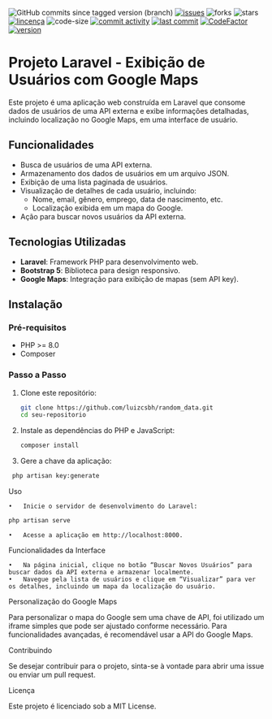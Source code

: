 ![GitHub commits since tagged version (branch)](https://img.shields.io/github/commits-since/luizcsbh/random_data/main)
[![issues](https://img.shields.io/github/issues/luizcsbh/random_data)](https://github.com/luizcsbh/random_data/issues)
![forks](https://img.shields.io/github/forks/luizcsbh/random_data)
![stars](https://img.shields.io/github/stars/luizcsbh/random_data)
[![lincença](https://img.shields.io/github/license/luizcsbh/random_data)](https://github.com/luizcsbh/random_data/blob/master/LICENSE)
![code-size](https://img.shields.io/github/languages/code-size/luizcsbh/random_data)
[![commit activity](https://img.shields.io/github/commit-activity/m/luizcsbh/random_data)](https://github.com/luizcsbh/random_data/commits)
[![last commit](https://img.shields.io/github/last-commit/luizcsbh/random_data)](https://github.com/luizcsbh/random_data/commits)
[![CodeFactor](https://www.codefactor.io/repository/github/luizcsbh/random_data/badge)](https://www.codefactor.io/repository/github/luizcsbh/random_data)
[![version](https://img.shields.io/github/package-json/v/luizcsbh/random_data)](https://github.com/luizcsbh/random_data/blob/main/package.json)


# Projeto Laravel - Exibição de Usuários com Google Maps

Este projeto é uma aplicação web construída em Laravel que consome dados de usuários de uma API externa e exibe informações detalhadas, incluindo localização no Google Maps, em uma interface de usuário.

## Funcionalidades

- Busca de usuários de uma API externa.
- Armazenamento dos dados de usuários em um arquivo JSON.
- Exibição de uma lista paginada de usuários.
- Visualização de detalhes de cada usuário, incluindo:
  - Nome, email, gênero, emprego, data de nascimento, etc.
  - Localização exibida em um mapa do Google.
- Ação para buscar novos usuários da API externa.

## Tecnologias Utilizadas

- **Laravel**: Framework PHP para desenvolvimento web.
- **Bootstrap 5**: Biblioteca para design responsivo.
- **Google Maps**: Integração para exibição de mapas (sem API key).

## Instalação

### Pré-requisitos

- PHP >= 8.0
- Composer

### Passo a Passo

1. Clone este repositório:

   ```bash
   git clone https://github.com/luizcsbh/random_data.git
   cd seu-repositorio
   ```
2. Instale as dependências do PHP e JavaScript:
   ```bash
   composer install
   ```
3. Gere a chave da aplicação:
  ```bash
   php artisan key:generate
  ```
Uso

	•	Inicie o servidor de desenvolvimento do Laravel:
   ```bash
   php artisan serve
   ```
	•	Acesse a aplicação em http://localhost:8000.

Funcionalidades da Interface

	•	Na página inicial, clique no botão “Buscar Novos Usuários” para buscar dados da API externa e armazenar localmente.
	•	Navegue pela lista de usuários e clique em “Visualizar” para ver os detalhes, incluindo um mapa da localização do usuário.

Personalização do Google Maps

Para personalizar o mapa do Google sem uma chave de API, foi utilizado um iframe simples que pode ser ajustado conforme necessário. Para funcionalidades avançadas, é recomendável usar a API do Google Maps.

Contribuindo

Se desejar contribuir para o projeto, sinta-se à vontade para abrir uma issue ou enviar um pull request.

Licença

Este projeto é licenciado sob a MIT License.